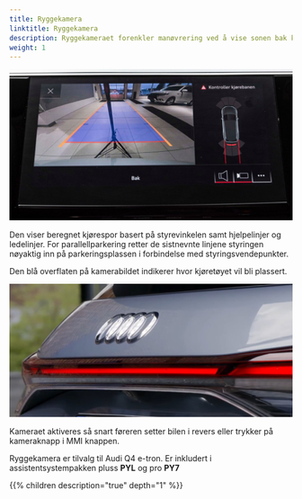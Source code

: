 ```yaml
---
title: Ryggekamera
linktitle: Ryggekamera
description: Ryggekameraet forenkler manøvrering ved å vise sonen bak kjøretøyet på MMI-displayet.
weight: 1
---
```


![Ryggekamera](rearviewcamera.jpg "Ryggekamera")

Den viser beregnet kjørespor basert på styrevinkelen samt hjelpelinjer og ledelinjer. 
For parallellparkering retter de sistnevnte linjene styringen nøyaktig inn på parkeringsplassen i forbindelse med styringsvendepunkter. 

Den blå overflaten på kamerabildet indikerer hvor kjøretøyet vil bli plassert.

 ![Camera](camera.jpg "Ryggekameraet er integrert i håndtakslist på bagasjeromslokket")

Kameraet aktiveres så snart føreren setter bilen i revers eller trykker på kameraknapp i MMI knappen.

Ryggekamera er tilvalg til Audi Q4 e-tron. Er inkludert i assistentsystempakken pluss **PYL** og pro **PY7**

{{% children description="true" depth="1" %}}

